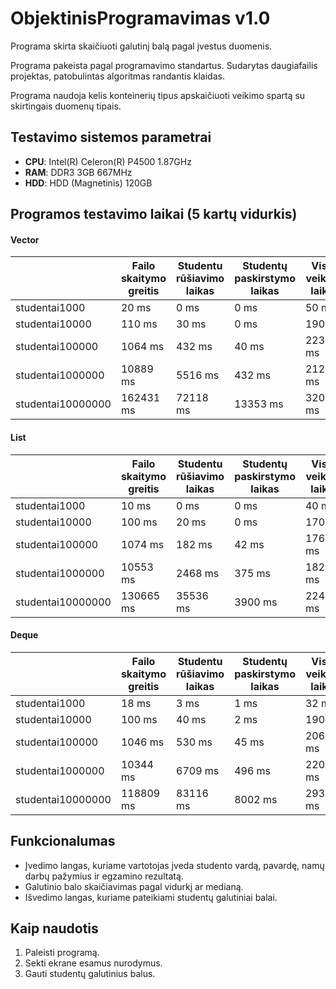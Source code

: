 ﻿# ObjektinisProgramavimas v1.0

Programa skirta skaičiuoti galutinį balą pagal įvestus duomenis.

Programa pakeista pagal programavimo standartus. Sudarytas daugiafailis projektas, patobulintas algoritmas randantis klaidas.

Programa naudoja kelis konteinerių tipus apskaičiuoti veikimo spartą su skirtingais duomenų tipais.

## Testavimo sistemos parametrai

- **CPU**: Intel(R) Celeron(R) P4500 1.87GHz 
- **RAM**: DDR3 3GB 667MHz
- **HDD**: HDD (Magnetinis) 120GB

## Programos testavimo laikai (5 kartų vidurkis)

#### Vector
|  |Failo skaitymo greitis| Studentu rūšiavimo laikas | Studentų paskirstymo laikas | Visas veikimo laikas |
| :--- | ---- | ---- | ---- | ---- |
| studentai1000 | 20 ms | 0 ms | 0 ms | 50 ms |
| studentai10000 | 110 ms | 30 ms | 0 ms | 190 ms |
| studentai100000 | 1064 ms | 432 ms | 40 ms | 2236 ms |
| studentai1000000 | 10889 ms | 5516 ms | 432 ms | 21202 ms |
| studentai10000000 | 162431 ms | 72118 ms | 13353 ms | 320132 ms |

#### List
|  |Failo skaitymo greitis| Studentu rūšiavimo laikas | Studentų paskirstymo laikas | Visas veikimo laikas |
| :--- | ---- | ---- | ---- | ---- |
| studentai1000 | 10 ms | 0 ms | 0 ms | 40 ms |
| studentai10000 | 100 ms | 20 ms | 0 ms | 170 ms |
| studentai100000 | 1074 ms | 182 ms | 42 ms | 1769 ms |
| studentai1000000 | 10553 ms | 2468 ms | 375 ms | 18227 ms |
| studentai10000000 | 130665 ms | 35536 ms | 3900 ms | 224437 ms |

#### Deque
|  |Failo skaitymo greitis| Studentu rūšiavimo laikas | Studentų paskirstymo laikas | Visas veikimo laikas |
| :--- | ---- | ---- | ---- | ---- |
| studentai1000 | 18 ms | 3 ms | 1 ms | 32 ms |
| studentai10000 | 100 ms | 40 ms | 2 ms | 190 ms |
| studentai100000 | 1046 ms | 530 ms | 45 ms | 2062 ms |
| studentai1000000 | 10344 ms | 6709 ms | 496 ms | 22012 ms |
| studentai10000000 | 118809 ms | 83116 ms | 8002 ms | 293108 ms |


## Funkcionalumas

- Įvedimo langas, kuriame vartotojas įveda studento vardą, pavardę, namų darbų pažymius ir egzamino rezultatą.
- Galutinio balo skaičiavimas pagal vidurkį ar medianą.
- Išvedimo langas, kuriame pateikiami studentų galutiniai balai.

## Kaip naudotis

1. Paleisti programą.
2. Sekti ekrane esamus nurodymus.
3. Gauti studentų galutinius balus.
